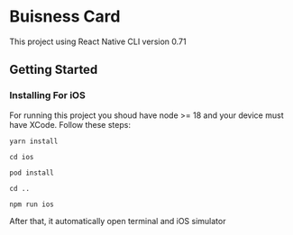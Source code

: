 # Buisness Card

This project using React Native CLI version 0.71

## Getting Started

### Installing For iOS

For running this project you shoud have node >= 18 and your device must have XCode. Follow these steps:

    yarn install

    cd ios

    pod install

    cd ..

    npm run ios

After that, it automatically open terminal and iOS simulator
